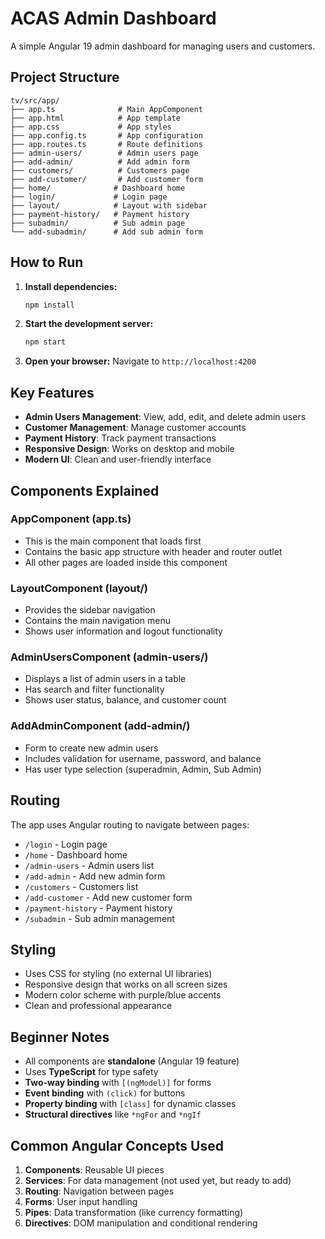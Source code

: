 # ACAS Admin Dashboard

A simple Angular 19 admin dashboard for managing users and customers.

## Project Structure

```
tv/src/app/
├── app.ts              # Main AppComponent
├── app.html            # App template
├── app.css             # App styles
├── app.config.ts       # App configuration
├── app.routes.ts       # Route definitions
├── admin-users/        # Admin users page
├── add-admin/          # Add admin form
├── customers/          # Customers page
├── add-customer/       # Add customer form
├── home/              # Dashboard home
├── login/             # Login page
├── layout/            # Layout with sidebar
├── payment-history/   # Payment history
├── subadmin/          # Sub admin page
└── add-subadmin/      # Add sub admin form
```

## How to Run

1. **Install dependencies:**
   ```bash
   npm install
   ```

2. **Start the development server:**
   ```bash
   npm start
   ```

3. **Open your browser:**
   Navigate to `http://localhost:4200`

## Key Features

- **Admin Users Management**: View, add, edit, and delete admin users
- **Customer Management**: Manage customer accounts
- **Payment History**: Track payment transactions
- **Responsive Design**: Works on desktop and mobile
- **Modern UI**: Clean and user-friendly interface

## Components Explained

### AppComponent (app.ts)
- This is the main component that loads first
- Contains the basic app structure with header and router outlet
- All other pages are loaded inside this component

### LayoutComponent (layout/)
- Provides the sidebar navigation
- Contains the main navigation menu
- Shows user information and logout functionality

### AdminUsersComponent (admin-users/)
- Displays a list of admin users in a table
- Has search and filter functionality
- Shows user status, balance, and customer count

### AddAdminComponent (add-admin/)
- Form to create new admin users
- Includes validation for username, password, and balance
- Has user type selection (superadmin, Admin, Sub Admin)

## Routing

The app uses Angular routing to navigate between pages:

- `/login` - Login page
- `/home` - Dashboard home
- `/admin-users` - Admin users list
- `/add-admin` - Add new admin form
- `/customers` - Customers list
- `/add-customer` - Add new customer form
- `/payment-history` - Payment history
- `/subadmin` - Sub admin management

## Styling

- Uses CSS for styling (no external UI libraries)
- Responsive design that works on all screen sizes
- Modern color scheme with purple/blue accents
- Clean and professional appearance

## Beginner Notes

- All components are **standalone** (Angular 19 feature)
- Uses **TypeScript** for type safety
- **Two-way binding** with `[(ngModel)]` for forms
- **Event binding** with `(click)` for buttons
- **Property binding** with `[class]` for dynamic classes
- **Structural directives** like `*ngFor` and `*ngIf`

## Common Angular Concepts Used

1. **Components**: Reusable UI pieces
2. **Services**: For data management (not used yet, but ready to add)
3. **Routing**: Navigation between pages
4. **Forms**: User input handling
5. **Pipes**: Data transformation (like currency formatting)
6. **Directives**: DOM manipulation and conditional rendering
